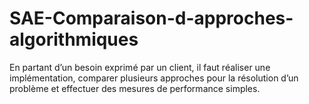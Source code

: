 # SAE-Comparaison-d-approches-algorithmiques
En partant d’un besoin exprimé par un client, il faut réaliser une implémentation, comparer plusieurs approches pour la résolution d’un problème et effectuer des mesures de performance simples.
